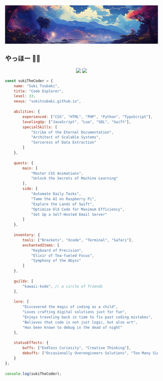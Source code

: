 ![Profile banner](banner.png)

## やっほー 👋🏻
<p align="center">
  <a href="https://github.com/anuraghazra/github-readme-stats"><img src="https://github-stats-omega-ebon.vercel.app/api?username=sukitsubaki&layout=donut&show_icons=true&number_format=short&bg_color=ffffff&border_color=ffffff&icon_color=f2487b&&title_color=f2487b&text_color=1f2328&count_private=true&include_all_commits=true&rank_icon=github&hide_title=true&cache_seconds=32400" height="180px" width="auto" /></a>
  <a href="https://github.com/anuraghazra/github-readme-stats"><img src="https://github-stats-omega-ebon.vercel.app/api/top-langs/?username=sukitsubaki&layout=compact&bg_color=ffffff&border_color=ffffff&title_color=f2487b&text_color=1f2328&size_weight=0.5&count_weight=0.5&count_private=true&include_all_commits=true&custom_title=Code%20Composition&cache_seconds=32400" height="160px" width="auto" /></a>
</p>

```javascript
const sukiTheCoder = {
    name: "Suki Tsubaki",
    title: "Code Explorer",
    level: 33,
    nexus: "sukitsubaki.github.io",
    
    abilities: {
        experienced: ["CSS", "HTML", "PHP", "Python", "TypoScript"],
        levelingUp: ["JavaScript", "Lua", "SQL", "Swift"],
        specialSkills: [
            "Scribe of the Eternal Documentation",
            "Architect of Scalable Systems",
            "Sorceress of Data Extraction"
        ]
    },

    quests: {
        main: [
            "Master CSS Animations",
            "Unlock the Secrets of Machine Learning"
        ],
        side: [
            "Automate Daily Tasks",
            "Tame the AI on Raspberry Pi",
            "Explore the Lands of Swift",
            "Optimize Old Code for Maximum Efficiency",
            "Set Up a Self-Hosted Email Server"
        ]
    },

    inventory: {
        tools: ["Brackets", "Xcode", "Terminal", "Safari"],
        enchantedItems: [
            "Keyboard of Precision",
            "Elixir of Tea-fueled Focus",
            "Symphony of the Abyss"
        ]
    },

    guilds: [
        "kawaii-kode", // a circle of friends
    ],

    lore: [
        "Discovered the magic of coding as a child",
        "Loves crafting digital solutions just for fun",
        "Enjoys traveling back in time to fix past coding mistakes",
        "Believes that code is not just logic, but also art",
        "Has been known to debug in the dead of night"
    ],

    statusEffects: {
        buffs: ["Endless Curiosity", "Creative Thinking"],
        debuffs: ["Occasionally Overengineers Solutions", "Too Many Side Projects"]
    }
};

console.log(sukiTheCoder);
```

<!--
**sukitsubaki/sukitsubaki** is a ✨ _special_ ✨ repository because its `README.md` (this file) appears on your GitHub profile.

Here are some ideas to get you started:

- 🔭 I’m currently working on ...
- 🌱 I’m currently learning ...
- 👯 I’m looking to collaborate on ...
- 🤔 I’m looking for help with ...
- 💬 Ask me about ...
- 📫 How to reach me: ...
- 😄 Pronouns: ...
- ⚡ Fun fact: ...
-->

